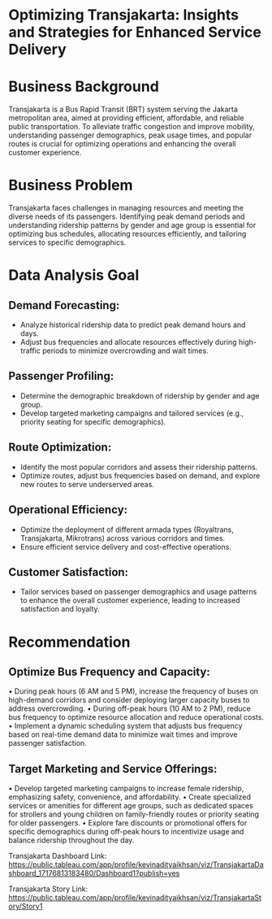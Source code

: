 # Optimizing Transjakarta: Insights and Strategies for Enhanced Service Delivery

# Business Background
Transjakarta is a Bus Rapid Transit (BRT) system serving the Jakarta metropolitan area, aimed at providing efficient, affordable, and reliable public transportation. To alleviate traffic congestion and improve mobility, understanding passenger demographics, peak usage times, and popular routes is crucial for optimizing operations and enhancing the overall customer experience.

# Business Problem
Transjakarta faces challenges in managing resources and meeting the diverse needs of its passengers. Identifying peak demand periods and understanding ridership patterns by gender and age group is essential for optimizing bus schedules, allocating resources efficiently, and tailoring services to specific demographics.

# Data Analysis Goal
## Demand Forecasting:
- Analyze historical ridership data to predict peak demand hours and days.
- Adjust bus frequencies and allocate resources effectively during high-traffic periods to minimize overcrowding and wait times.

## Passenger Profiling:
- Determine the demographic breakdown of ridership by gender and age group.
- Develop targeted marketing campaigns and tailored services (e.g., priority seating for specific demographics).

## Route Optimization:
- Identify the most popular corridors and assess their ridership patterns.
- Optimize routes, adjust bus frequencies based on demand, and explore new routes to serve underserved areas.

## Operational Efficiency:
- Optimize the deployment of different armada types (Royaltrans, Transjakarta, Mikrotrans) across various corridors and times.
- Ensure efficient service delivery and cost-effective operations.

## Customer Satisfaction:
- Tailor services based on passenger demographics and usage patterns to enhance the overall customer experience, leading to increased satisfaction and loyalty.

# Recommendation
## Optimize Bus Frequency and Capacity:
• During peak hours (6 AM and 5 PM), increase the frequency of buses on high-demand corridors and consider deploying larger capacity buses to address overcrowding.
• During off-peak hours (10 AM to 2 PM), reduce bus frequency to optimize resource allocation and reduce operational costs.
• Implement a dynamic scheduling system that adjusts bus frequency based on real-time demand data to minimize wait times and improve passenger satisfaction.

## Target Marketing and Service Offerings:
• Develop targeted marketing campaigns to increase female ridership, emphasizing safety, convenience, and affordability.
• Create specialized services or amenities for different age groups, such as dedicated spaces for strollers and young children on family-friendly routes or priority seating for older passengers.
• Explore fare discounts or promotional offers for specific demographics during off-peak hours to incentivize usage and balance ridership throughout the day.

Transjakarta Dashboard Link:
https://public.tableau.com/app/profile/kevinadityaikhsan/viz/TransjakartaDashboard_17176813183480/Dashboard1?publish=yes

Transjakarta Story Link:
https://public.tableau.com/app/profile/kevinadityaikhsan/viz/TransjakartaStory/Story1

